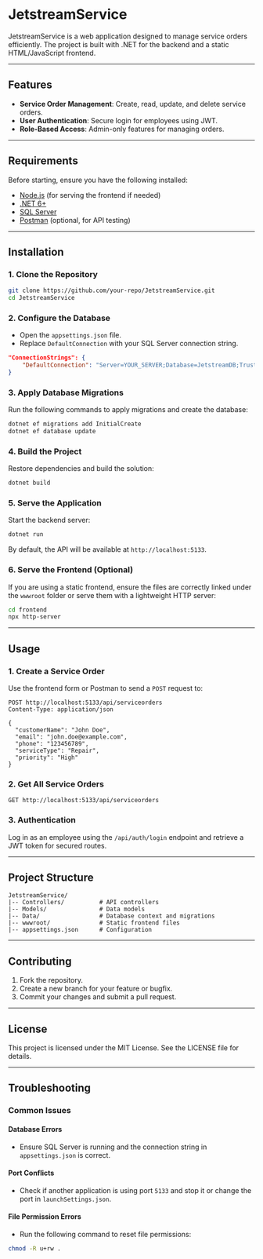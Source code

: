 # JetstreamService

JetstreamService is a web application designed to manage service orders efficiently. The project is built with .NET for the backend and a static HTML/JavaScript frontend.

---

## **Features**

- **Service Order Management**: Create, read, update, and delete service orders.
- **User Authentication**: Secure login for employees using JWT.
- **Role-Based Access**: Admin-only features for managing orders.

---

## **Requirements**

Before starting, ensure you have the following installed:

- [Node.js](https://nodejs.org/) (for serving the frontend if needed)
- [.NET 6+](https://dotnet.microsoft.com/)
- [SQL Server](https://www.microsoft.com/en-us/sql-server/sql-server-downloads)
- [Postman](https://www.postman.com/) (optional, for API testing)

---

## **Installation**

### **1. Clone the Repository**

```bash
git clone https://github.com/your-repo/JetstreamService.git
cd JetstreamService
```

### **2. Configure the Database**

- Open the `appsettings.json` file.
- Replace `DefaultConnection` with your SQL Server connection string.

```json
"ConnectionStrings": {
    "DefaultConnection": "Server=YOUR_SERVER;Database=JetstreamDB;Trusted_Connection=True;"
}
```

### **3. Apply Database Migrations**

Run the following commands to apply migrations and create the database:

```bash
dotnet ef migrations add InitialCreate
dotnet ef database update
```

### **4. Build the Project**

Restore dependencies and build the solution:

```bash
dotnet build
```

### **5. Serve the Application**

Start the backend server:

```bash
dotnet run
```

By default, the API will be available at `http://localhost:5133`.

### **6. Serve the Frontend (Optional)**

If you are using a static frontend, ensure the files are correctly linked under the `wwwroot` folder or serve them with a lightweight HTTP server:

```bash
cd frontend
npx http-server
```

---

## **Usage**

### **1. Create a Service Order**

Use the frontend form or Postman to send a `POST` request to:

```http
POST http://localhost:5133/api/serviceorders
Content-Type: application/json

{
  "customerName": "John Doe",
  "email": "john.doe@example.com",
  "phone": "123456789",
  "serviceType": "Repair",
  "priority": "High"
}
```

### **2. Get All Service Orders**

```http
GET http://localhost:5133/api/serviceorders
```

### **3. Authentication**

Log in as an employee using the `/api/auth/login` endpoint and retrieve a JWT token for secured routes.

---

## **Project Structure**

```plaintext
JetstreamService/
|-- Controllers/          # API controllers
|-- Models/               # Data models
|-- Data/                 # Database context and migrations
|-- wwwroot/              # Static frontend files
|-- appsettings.json      # Configuration
```

---

## **Contributing**

1. Fork the repository.
2. Create a new branch for your feature or bugfix.
3. Commit your changes and submit a pull request.

---

## **License**

This project is licensed under the MIT License. See the LICENSE file for details.

---

## **Troubleshooting**

### Common Issues

#### **Database Errors**

- Ensure SQL Server is running and the connection string in `appsettings.json` is correct.

#### **Port Conflicts**

- Check if another application is using port `5133` and stop it or change the port in `launchSettings.json`.

#### **File Permission Errors**

- Run the following command to reset file permissions:

```bash
chmod -R u+rw .
```

